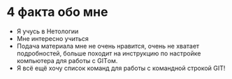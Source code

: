 # 4 факта обо мне

- Я учусь в Нетологии
- Мне интересно учиться
- Подача материала мне не очень нравится, очень не хватает подробностей, больше походит на инструкцию по настройке компьютера для работы с GITом.
- Я всё ещё хочу список команд для работы с командной строкой GIT!
